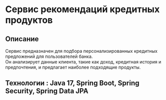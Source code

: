 # Сервис рекомендаций кредитных продуктов  

##  Описание  
Сервис предназначен для подбора персонализированных кредитных предложений для пользователей банка.  
Он анализирует данные клиента, такие как доход, кредитная история и предпочтения, и предлагает наиболее подходящие продукты.  

##  Технологии : Java 17, Spring Boot, Spring Security, Spring Data JPA 
